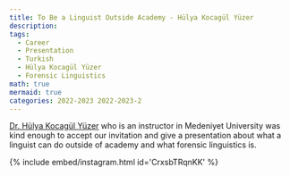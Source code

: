 ```yaml
---
title: To Be a Linguist Outside Academy - Hülya Kocagül Yüzer
description:
tags:
  - Career
  - Presentation
  - Turkish
  - Hülya Kocagül Yüzer
  - Forensic Linguistics
math: true
mermaid: true
categories: 2022-2023 2022-2023-2
---
```

[Dr. Hülya Kocagül Yüzer](https://ubys.medeniyet.edu.tr/ABPDS/AcademicInformation/BilgiGoruntulemev2/Index?pid=3SP4KwIwx8m5v6afsotiVw!xGGx!!xGGx!) who is an instructor in Medeniyet University was kind enough to accept our invitation and give a presentation about what a linguist can do outside of academy and what forensic linguistics is.

{% include embed/instagram.html id='CrxsbTRqnKK' %}